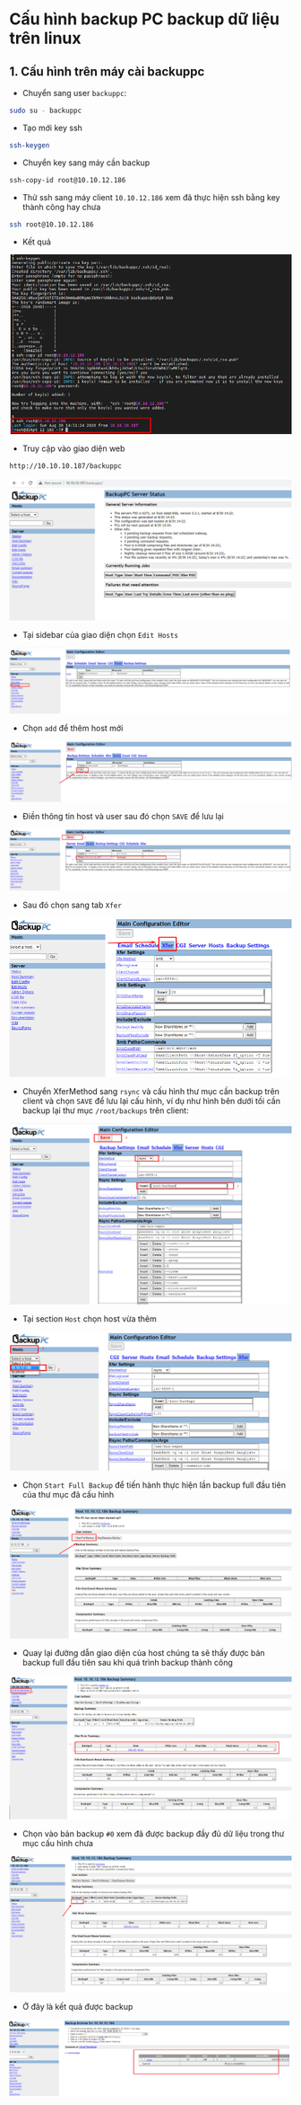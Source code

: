 # Cấu hình backup PC backup dữ liệu trên linux

## 1. Cấu hình trên máy cài backuppc

- Chuyển sang user `backuppc`:

```sh
sudo su - backuppc
```

- Tạo mới key ssh

```sh
ssh-keygen
```

- Chuyển key sang máy cần backup

```sh
ssh-copy-id root@10.10.12.186
```

- Thử ssh sang máy client `10.10.12.186` xem đã thực hiện ssh bằng key thành công hay chưa

```sh
ssh root@10.10.12.186
```

- Kết quả

![](../images/ssh-keygen.png)

- Truy cập vào giao diện web

```sh
http://10.10.10.187/backuppc
```

![](../images/web-display.png)

- Tại sidebar của giao diện chọn `Edit Hosts`

![](../images/sidebar.png)

- Chọn `add` để thêm host mới

![](../images/add-host.png)

- Điền thông tin host và user sau đó chọn `SAVE` để lưu lại

![](../images/save-host.png)

- Sau đó chọn sang tab `Xfer`

![](../images/xfer.png)

- Chuyển XferMethod sang `rsync` và cấu hình thư mục cần backup trên client và chọn `SAVE` để lưu lại cấu hình, ví dụ như hình bên dưới tối cần backup lại thư mục `/root/backups` trên client:

![](../images/xfer-conf.png)

- Tại section `Host` chọn host vừa thêm

![](../images/section-host.png)

- Chọn `Start Full Backup` để tiến hành thực hiện lần backup full đầu tiên của thư mục đã cấu hình

![](../images/start-full-backup.png)

- Quay lại đường dẫn giao diện của host chúng ta sẽ thấy được bản backup full đầu tiên sau khi quá trình backup thành công

![](../images/backup-success.png)

- Chọn vào bản backup `#0` xem đã được backup đầy đủ dữ liệu trong thư mục cấu hình chưa

![](../images/summary-backup.png)

- Ở đây là kết quả được backup

![](../images/result-backup.png)